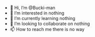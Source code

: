 - 👋 Hi, I’m @Bucki-man
- 👀 I’m interested in nothing
- 🌱 I’m currently learning nothing
- 💞️ I’m looking to collaborate on nothing
- 📫 How to reach me there is no way
